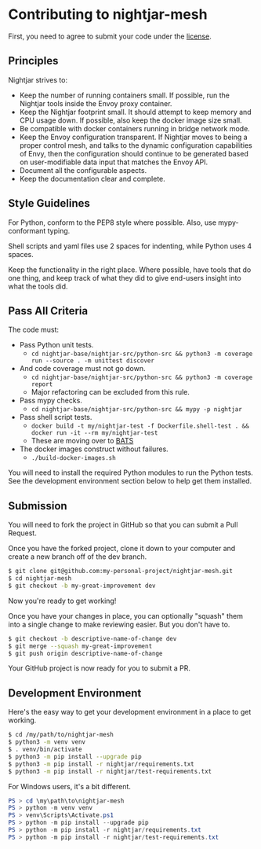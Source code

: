 # Contributing to nightjar-mesh

First, you need to agree to submit your code under the [license](LICENSE).

## Principles

Nightjar strives to:

* Keep the number of running containers small.  If possible, run the Nightjar tools inside the Envoy proxy container.
* Keep the Nightjar footprint small.  It should attempt to keep memory and CPU usage down.  If possible, also keep the docker image size small.
* Be compatible with docker containers running in bridge network mode.
* Keep the Envoy configuration transparent.  If Nightjar moves to being a proper control mesh, and talks to the dynamic configuration capabilities of Envy, then the configuration should continue to be generated based on user-modifiable data input that matches the Envoy API.
* Document all the configurable aspects.
* Keep the documentation clear and complete.


## Style Guidelines

For Python, conform to the PEP8 style where possible.  Also, use mypy-conformant typing.

Shell scripts and yaml files use 2 spaces for indenting, while Python uses 4 spaces.

Keep the functionality in the right place.  Where possible, have tools that do one thing, and keep track of what they did to give end-users insight into what the tools did.


## Pass All Criteria

The code must:

* Pass Python unit tests.
    * `cd nightjar-base/nightjar-src/python-src && python3 -m coverage run --source . -m unittest discover`
* And code coverage must not go down.
    * `cd nightjar-base/nightjar-src/python-src && python3 -m coverage report`
    * Major refactoring can be excluded from this rule.
* Pass mypy checks.
    * `cd nightjar-base/nightjar-src/python-src && mypy -p nightjar`
* Pass shell script tests.
    * `docker build -t my/nightjar-test -f Dockerfile.shell-test . && docker run -it --rm my/nightjar-test`
    * These are moving over to [BATS](https://github.com/bats-core/bats-core)
* The docker images construct without failures.
    * `./build-docker-images.sh`

You will need to install the required Python modules to run the Python tests.  See the development environment section below to help get them installed.


## Submission

You will need to fork the project in GitHub so that you can submit a Pull Request.

Once you have the forked project, clone it down to your computer and create a new branch off of the dev branch.

```bash
$ git clone git@github.com:my-personal-project/nightjar-mesh.git
$ cd nightjar-mesh
$ git checkout -b my-great-improvement dev
```

Now you're ready to get working!

Once you have your changes in place, you can optionally "squash" them into a single change to make reviewing easier.  But you don't have to.

```bash
$ git checkout -b descriptive-name-of-change dev
$ git merge --squash my-great-improvement
$ git push origin descriptive-name-of-change
```

Your GitHub project is now ready for you to submit a PR.


## Development Environment

Here's the easy way to get your development environment in a place to get working.

```bash
$ cd /my/path/to/nightjar-mesh
$ python3 -m venv venv
$ . venv/bin/activate
$ python3 -m pip install --upgrade pip
$ python3 -m pip install -r nightjar/requirements.txt
$ python3 -m pip install -r nightjar/test-requirements.txt
```

For Windows users, it's a bit different.

```powershell
PS > cd \my\path\to\nightjar-mesh
PS > python -m venv venv
PS > venv\Scripts\Activate.ps1
PS > python -m pip install --upgrade pip
PS > python -m pip install -r nightjar/requirements.txt
PS > python -m pip install -r nightjar/test-requirements.txt
```
